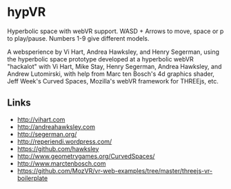 # hypVR

Hyperbolic space with webVR support. WASD + Arrows to move, space or p to play/pause. Numbers 1-9 give different models.

A websperience by Vi Hart, Andrea Hawksley, and Henry Segerman, using the hyperbolic space prototype developed at a hyperbolic webVR "hackalot" with Vi Hart, Mike Stay, Henry Segerman, Andrea Hawksley, and Andrew Lutomirski, with help from Marc ten Bosch's 4d graphics shader, Jeff Week's Curved Spaces, Mozilla's webVR framework for THREEjs, etc.

## Links
- http://vihart.com
- http://andreahawksley.com
- http://segerman.org/
- http://reperiendi.wordpress.com/
- https://github.com/hawksley
- http://www.geometrygames.org/CurvedSpaces/
- http://www.marctenbosch.com
- https://github.com/MozVR/vr-web-examples/tree/master/threejs-vr-boilerplate
